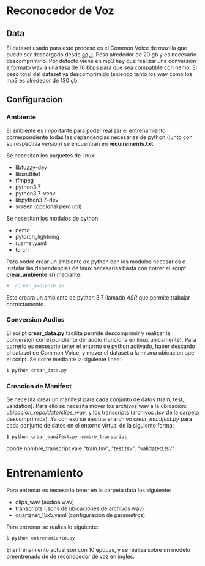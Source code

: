 # Reconocedor de Voz

## Data

El dataset usado para este proceso es el Common Voice de mozilla que puede ser descargado desde [aqui](https://commonvoice.mozilla.org/es/datasets). Pesa alrededor de 20 gb y es necesario descomprimirlo. Por defecto viene en mp3 hay que realizar una conversion a formato wav a una tasa de 16 kbps para que sea compatible con nemo. El peso total del dataset ya descomprimido teniendo tanto los wav como los mp3 es alrededor de 130 gb.

## Configuracion

### Ambiente

El ambiente es importante para poder realizar el entrenamiento correspondiente todas las dependencias necesarias de python (junto con su respectiva version) se encuentran en **requirements.txt**.

Se necesitan los paquetes de linux:

* libfuzzy-dev
* libsndfile1
* ffmpeg
* python3.7
* python3.7-venv
* libpython3.7-dev
* screen (opcional pero util)

Se necesitan los modulos de python:

* nemo
* pytorch_lightning
* ruamel.yaml
* torch

Para poder crear un ambiente de python con los modulos necesarios e instalar las dependencias de linux necesarias basta con correr el script **crear_ambiente.sh** mediante:

```bash
# ./crear_ambiente.sh
```

Este creara un ambiente de python 3.7 llamado *ASR* que permite trabajar correctamente.

### Conversion Audios

El script **crear_data.py** facilita permite descomprimir y realizar la conversion correspondiente del audio (funciona en linux unicamente).  Para correrlo es necesario tener el entorno de python activado, haber descardo el dataset de Common Voice, y mover el dataset a la misma ubicacion que el script. Se corre mediante la siguiente linea:

```bash
$ python crear_data.py
```

### Creacion de Manifest

Se necesita crear un manifest para cada conjunto de datos (train, test, validation). Para ello se necesita mover los archivos wav a la ubicacion: *ubicacion_repo/data/clips_wav*, y los transcripts (archivos *.tsv* de la carpeta descomprimida). Ya con eso se ejecuta el archivo *crear_manifest.py* para cada conjunto de datos en el entorno virtual de la siguiente forma:

```bash
$ python crear_manifest.py nombre_transcript
```

donde nombre_transcript vale "train.tsv", "test.tsv", "validated.tsv"

# Entrenamiento

Para entrenar es necesario tener en la carpeta data los siguiente:

* clips_wav (audios wav)
* transcripts (jsons de ubicaciones de archivos wav)
* quartznet_15x5.yaml (configuracion de parametros)

Para entrenar se realiza lo siguiente:

```bash
$ python entrenamiento.py
```

El entrenamiento actual son con 10 epocas, y se realiza sobre un modelo preentrenado de de reconocedor de voz en ingles.
